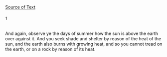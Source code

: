 [Source of Text](https://github.com/scrollmapper/bible_databases_deuterocanonical)

###### 1
And again, observe ye the days of summer how the sun is above the earth over against it. And you seek shade and shelter by reason of the heat of the sun, and the earth also burns with growing heat, and so you cannot tread on the earth, or on a rock by reason of its heat.
